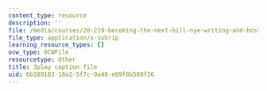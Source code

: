 ```yaml
---
content_type: resource
description: ''
file: /media/courses/20-219-becoming-the-next-bill-nye-writing-and-hosting-the-educational-show-january-iap-2015/6b18910318a25f7c9a48e09f8b589f26_Docl3KOqnHI.vtt
file_type: application/x-subrip
learning_resource_types: []
ocw_type: OCWFile
resourcetype: Other
title: 3play caption file
uid: 6b189103-18a2-5f7c-9a48-e09f8b589f26
---
```

